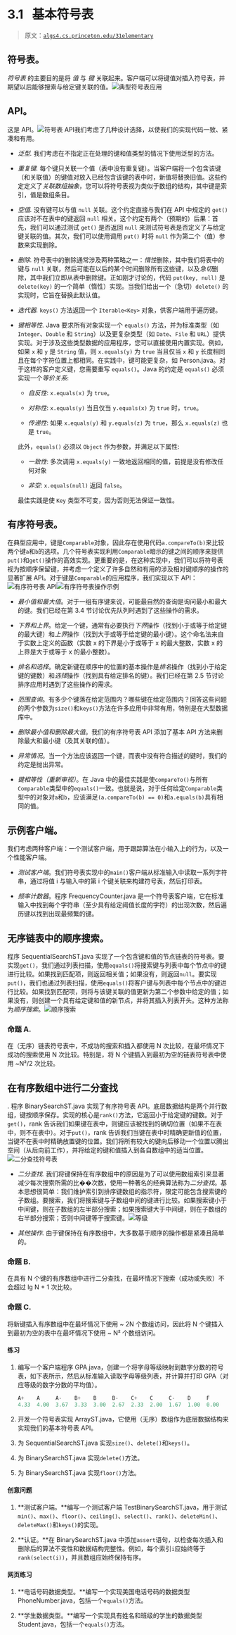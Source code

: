 # 3.1   基本符号表

> 原文：[`algs4.cs.princeton.edu/31elementary`](https://algs4.cs.princeton.edu/31elementary)

## 符号表。

*符号表* 的主要目的是将 *值* 与 *键* 关联起来。客户端可以将键值对插入符号表，并期望以后能够搜索与给定键关联的值。![典型符号表应用](img/a0e89ac6eea39d628856dbfa1b254052.png)

## API。

这是 API。![符号表 API](img/34e0b508863f9e6a5b1b3a8b0e7a9502.png)我们考虑了几种设计选择，以使我们的实现代码一致、紧凑和有用。

+   *泛型.* 我们考虑在不指定正在处理的键和值类型的情况下使用泛型的方法。

+   *重复键.* 每个键只关联一个值（表中没有重复键）。当客户端将一个包含该键（和关联值）的键值对放入已经包含该键的表中时，新值将替换旧值。这些约定定义了*关联数组抽象*，您可以将符号表视为类似于数组的结构，其中键是索引，值是数组条目。

+   *空值.* 没有键可以与值 `null` 关联。这个约定直接与我们在 API 中规定的 `get()` 应该对不在表中的键返回 `null` 相关。这个约定有两个（预期的）后果：首先，我们可以通过测试 `get()` 是否返回 `null` 来测试符号表是否定义了与给定键关联的值。其次，我们可以使用调用 `put()` 时将 `null` 作为第二个（值）参数来实现删除。

+   *删除.* 符号表中的删除通常涉及两种策略之一：*惰性*删除，其中我们将表中的键与 `null` 关联，然后可能在以后的某个时间删除所有这些键，以及*急切*删除，其中我们立即从表中删除键。正如刚才讨论的，代码 `put(key, null)` 是 `delete(key)` 的一个简单（惰性）实现。当我们给出一个（急切）`delete()` 的实现时，它旨在替换此默认值。

+   *迭代器.* `keys()` 方法返回一个 `Iterable<Key>` 对象，供客户端用于遍历键。

+   *键相等性.* Java 要求所有对象实现一个 `equals()` 方法，并为标准类型（如 `Integer`、`Double` 和 `String`）以及更复杂类型（如 `Date`、`File` 和 `URL`）提供实现。对于涉及这些类型数据的应用程序，您可以直接使用内置实现。例如，如果 `x` 和 `y` 是 `String` 值，则 `x.equals(y)` 为 `true` 当且仅当 `x` 和 `y` 长度相同且在每个字符位置上都相同。在实践中，键可能更复杂，如 Person.java。对于这样的客户定义键，您需要重写 `equals()`。Java 的约定是 `equals()` 必须实现一个*等价关系*:

    +   *自反性*: `x.equals(x)` 为 `true`。

    +   *对称性*: `x.equals(y)` 当且仅当 `y.equals(x)` 为 `true` 时，`true`。

    +   *传递性*: 如果 `x.equals(y)` 和 `y.equals(z)` 为 `true`，那么 `x.equals(z)` 也是 `true`。

    此外，`equals()` 必须以 `Object` 作为参数，并满足以下属性:

    +   *一致性*: 多次调用 `x.equals(y)` 一致地返回相同的值，前提是没有修改任何对象

    +   *非空*: `x.equals(null)` 返回 `false`。

    最佳实践是使 `Key` 类型不可变，因为否则无法保证一致性。

## 有序符号表。

在典型应用中，键是`Comparable`对象，因此存在使用代码`a.compareTo(b)`来比较两个键`a`和`b`的选项。几个符号表实现利用`Comparable`暗示的键之间的顺序来提供`put()`和`get()`操作的高效实现。更重要的是，在这种实现中，我们可以将符号表视为按顺序保留键，并考虑一个定义了许多自然和有用的涉及相对键顺序的操作的显著扩展 API。对于键是`Comparable`的应用程序，我们实现以下 API：![有序符号表 API](img/c57f13ccd6851f3798bbec5af0c043f3.png)![有序符号表操作示例](img/34f6fe5ddf15e5b2b54e085caf300660.png)

+   *最小值和最大值*。对于一组有序键来说，可能最自然的查询是询问最小和最大的键。我们已经在第 3.4 节讨论优先队列时遇到了这些操作的需求。

+   *下界和上界*。给定一个键，通常有必要执行*下界*操作（找到小于或等于给定键的最大键）和*上界*操作（找到大于或等于给定键的最小键）。这个命名法来自于实数上定义的函数（实数 x 的下界是小于或等于 x 的最大整数，实数 x 的上界是大于或等于 x 的最小整数）。

+   *排名和选择*。确定新键在顺序中的位置的基本操作是*排名*操作（找到小于给定键的键数）和*选择*操作（找到具有给定排名的键）。我们已经在第 2.5 节讨论排序应用时遇到了这些操作的需求。

+   *范围查询*。有多少个键落在给定范围内？哪些键在给定范围内？回答这些问题的两个参数为`size()`和`keys()`方法在许多应用中非常有用，特别是在大型数据库中。

+   *删除最小值和删除最大值*。我们的有序符号表 API 添加了基本 API 方法来删除最大和最小键（及其关联的值）。

+   *异常情况*。当一个方法应该返回一个键，而表中没有符合描述的键时，我们的约定是抛出异常。

+   *键相等性（重新审视）*。在 Java 中的最佳实践是使`compareTo()`与所有`Comparable`类型中的`equals()`一致。也就是说，对于任何给定`Comparable`类型中的对象对`a`和`b`，应该满足`(a.compareTo(b) == 0)`和`a.equals(b)`具有相同的值。

## 示例客户端。

我们考虑两种客户端：一个测试客户端，用于跟踪算法在小输入上的行为，以及一个性能客户端。

+   *测试客户端*。我们符号表实现中的`main()`客户端从标准输入中读取一系列字符串，通过将值 i 与输入中的第 i 个键关联来构建符号表，然后打印表。

+   *频率计数器*。程序 FrequencyCounter.java 是一个符号表客户端，它在标准输入中找到每个字符串（至少具有给定阈值长度的字符）的出现次数，然后遍历键以找到出现最频繁的键。

## 无序链表中的顺序搜索。

程序 SequentialSearchST.java 实现了一个包含键和值的节点链表的符号表。要实现`get()`，我们通过列表扫描，使用`equals()`将搜索键与列表中每个节点中的键进行比较。如果找到匹配项，则返回相关值；如果没有，则返回`null`。要实现`put()`，我们也通过列表扫描，使用`equals()`将客户键与列表中每个节点中的键进行比较。如果找到匹配项，则将与该键关联的值更新为第二个参数中给定的值；如果没有，则创建一个具有给定键和值的新节点，并将其插入列表开头。这种方法称为*顺序搜索*。![顺序搜索](img/8211937f9eb8e44a579b4fe0c723c646.png)

### 命题 A.

在（无序）链表符号表中，不成功的搜索和插入都使用 N 次比较，在最坏情况下成功的搜索使用 N 次比较。特别是，将 N 个键插入到最初为空的链表符号表中使用 ~N²/2 次比较。

## 在有序数组中进行二分查找

. 程序 BinarySearchST.java 实现了有序符号表 API。底层数据结构是两个并行数组，键按顺序保存。实现的核心是`rank()`方法，它返回小于给定键的键数。对于`get()`，rank 告诉我们如果键在表中，则键应该被找到的确切位置（如果不在表中，则不在表中）。对于`put()`，rank 告诉我们当键在表中时精确更新值的位置，当键不在表中时精确放置键的位置。我们将所有较大的键向后移动一个位置以腾出空间（从后向前工作），并将给定的键和值插入到各自数组中的适当位置。![二分查找符号表](img/32c264b93d2ae14592d880bbf67cfbba.png)

+   *二分查找.* 我们将键保持在有序数组中的原因是为了可以使用数组索引来显著减少每次搜索所需的比��次数，使用一种著名的经典算法称为*二分查找*。基本思想很简单：我们维护索引到排序键数组的指示符，限定可能包含搜索键的子数组。要搜索，我们将搜索键与子数组中间的键进行比较。如果搜索键小于中间键，则在子数组的左半部分搜索；如果搜索键大于中间键，则在子数组的右半部分搜索；否则中间键等于搜索键。![等级](img/0a1ba025abfb5277c196a9bf1de9555f.png)

+   *其他操作.* 由于键保持在有序数组中，大多数基于顺序的操作都是紧凑且简单的。

### 命题 B.

在具有 N 个键的有序数组中进行二分查找，在最坏情况下搜索（成功或失败）不会超过 lg N + 1 次比较。

### 命题 C.

将新键插入有序数组中在最坏情况下使用 ~ 2N 个数组访问，因此将 N 个键插入到最初为空的表中在最坏情况下使用 ~ N² 个数组访问。

#### 练习

1.  编写一个客户端程序 GPA.java，创建一个将字母等级映射到数字分数的符号表，如下表所示，然后从标准输入读取字母等级列表，并计算并打印 GPA（对应等级的数字分数的平均值）。

    ```java
    A+    A     A-    B+    B     B-    C+    C     C-    D     F
    4.33  4.00  3.67  3.33  3.00  2.67  2.33  2.00  1.67  1.00  0.00

    ```

1.  开发一个符号表实现 ArrayST.java，它使用（无序）数组作为底层数据结构来实现我们的基本符号表 API。

1.  为 SequentialSearchST.java 实现`size()`、`delete()`和`keys()`。

1.  为 BinarySearchST.java 实现`delete()`方法。

1.  为 BinarySearchST.java 实现`floor()`方法。

#### 创意问题

1.  **测试客户端。**编写一个测试客户端 TestBinarySearchST.java，用于测试`min()`、`max()`、`floor()`、`ceiling()`、`select()`、`rank()`、`deleteMin()`、`deleteMax()`和`keys()`的实现。

1.  **认证。**在 BinarySearchST.java 中添加`assert`语句，以检查每次插入和删除后的算法不变性和数据结构完整性。例如，每个索引`i`应始终等于`rank(select(i))`，并且数组应始终保持有序。

#### 网页练习

1.  **电话号码数据类型。**编写一个实现美国电话号码的数据类型 PhoneNumber.java，包括一个`equals()`方法。

1.  **学生数据类型。**编写一个实现具有姓名和班级的学生的数据类型 Student.java，包括一个`equals()`方法。
